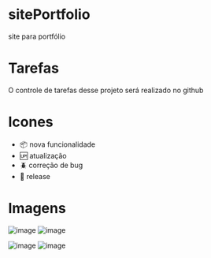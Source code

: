 # sitePortfolio

 site para portfólio
# Tarefas

O controle de tarefas desse projeto será realizado no github
# Icones

- :package: nova funcionalidade
- :up: atualização
- :beetle: correção de bug
- :checkered_flag: release
# Imagens
![image](https://user-images.githubusercontent.com/77001554/113212830-b151d780-924d-11eb-8802-16e076aa0cfa.png)
![image](https://user-images.githubusercontent.com/77001554/113212931-d0e90000-924d-11eb-80de-9d1e0eaee239.png)

![image](https://user-images.githubusercontent.com/77001554/113213050-fd048100-924d-11eb-86e2-22a998d36ef9.png)
![image](https://user-images.githubusercontent.com/77001554/113213082-07267f80-924e-11eb-9615-7abc5770e22e.png)



